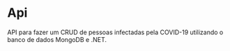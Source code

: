 # Api

API para fazer um CRUD de pessoas infectadas pela COVID-19 utilizando o banco de dados MongoDB e .NET.

